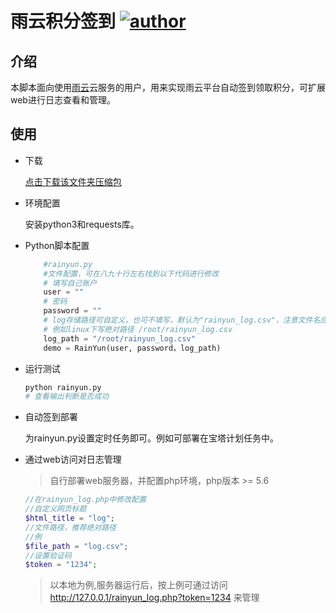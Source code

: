 雨云积分签到 <a href="https://github.com/tianluanchen/scripts/">![author](https://img.shields.io/badge/author-ayouth-green)</a>
=======

## 介绍

本脚本面向使用[雨云](https://www.rainyun.com)云服务的用户，用来实现雨云平台自动签到领取积分，可扩展web进行日志查看和管理。

## 使用

* 下载 
    
    [点击下载该文件夹压缩包](http://33h.co/9gktj)

* 环境配置

    安装python3和requests库。

* Python脚本配置

    ```python
        #rainyun.py
        #文件配置，可在八九十行左右找到以下代码进行修改
        # 填写自己账户
        user = ""
        # 密码
        password = ""
        # log存储路径可自定义，也可不填写，默认为"rainyun_log.csv"，注意文件名应为.csv后缀
        # 例如linux下写绝对路径 /root/rainyun_log.csv
        log_path = "/root/rainyun_log.csv"
        demo = RainYun(user, password，log_path)
    ```
* 运行测试

    ```bash
    python rainyun.py
    # 查看输出判断是否成功 
    ```
* 自动签到部署

    为rainyun.py设置定时任务即可。例如可部署在宝塔计划任务中。
* 通过web访问对日志管理
    > 自行部署web服务器，并配置php环境，php版本 >= 5.6

    ```php
    //在rainyun_log.php中修改配置
    //自定义网页标题
    $html_title = "log";
    //文件路径，推荐绝对路径
    //例
    $file_path = "log.csv";
    //设置验证码
    $token = "1234";
    ```

    > 以本地为例,服务器运行后，按上例可通过访问 http://127.0.0.1/rainyun_log.php?token=1234 来管理


